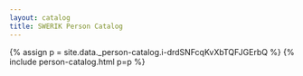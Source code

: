 ```yaml
---
layout: catalog
title: SWERIK Person Catalog
---
```

{% assign p = site.data._person-catalog.i-drdSNFcqKvXbTQFJGErbQ %}
{% include person-catalog.html p=p %}

